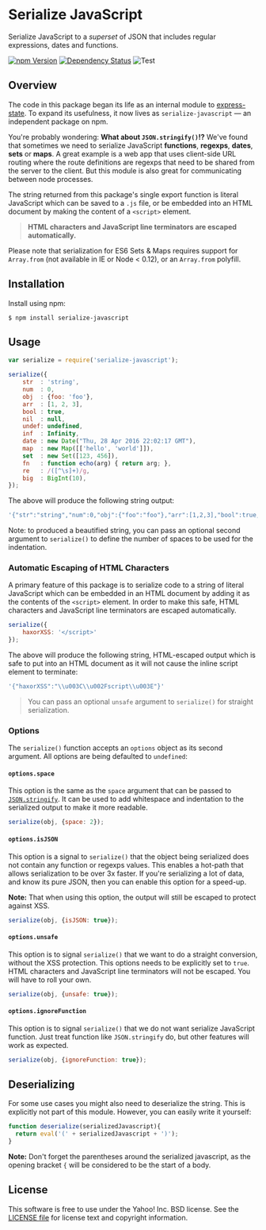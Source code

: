 Serialize JavaScript
====================

Serialize JavaScript to a _superset_ of JSON that includes regular expressions, dates and functions.

[![npm Version][npm-badge]][npm]
[![Dependency Status][david-badge]][david]
![Test](https://github.com/yahoo/serialize-javascript/workflows/Test/badge.svg)

## Overview

The code in this package began its life as an internal module to [express-state][]. To expand its usefulness, it now
lives as `serialize-javascript` — an independent package on npm.

You're probably wondering: **What about `JSON.stringify()`!?** We've found that sometimes we need to serialize
JavaScript **functions**, **regexps**, **dates**, **sets** or **maps**. A great example is a web app that uses
client-side URL routing where the route definitions are regexps that need to be shared from the server to the client.
But this module is also great for communicating between node processes.

The string returned from this package's single export function is literal JavaScript which can be saved to a `.js` file,
or be embedded into an HTML document by making the content of a `<script>` element.

> **HTML characters and JavaScript line terminators are escaped automatically.**

Please note that serialization for ES6 Sets & Maps requires support for `Array.from` (not available in IE or Node <
0.12), or an `Array.from` polyfill.

## Installation

Install using npm:

```shell
$ npm install serialize-javascript
```

## Usage

```js
var serialize = require('serialize-javascript');

serialize({
    str  : 'string',
    num  : 0,
    obj  : {foo: 'foo'},
    arr  : [1, 2, 3],
    bool : true,
    nil  : null,
    undef: undefined,
    inf  : Infinity,
    date : new Date("Thu, 28 Apr 2016 22:02:17 GMT"),
    map  : new Map([['hello', 'world']]),
    set  : new Set([123, 456]),
    fn   : function echo(arg) { return arg; },
    re   : /([^\s]+)/g,
    big  : BigInt(10),
});
```

The above will produce the following string output:

```js
'{"str":"string","num":0,"obj":{"foo":"foo"},"arr":[1,2,3],"bool":true,"nil":null,"undef":undefined,"inf":Infinity,"date":new Date("2016-04-28T22:02:17.000Z"),"map":new Map([["hello","world"]]),"set":new Set([123,456]),"fn":function echo(arg) { return arg; },"re":new RegExp("([^\\\\s]+)", "g"),"big":BigInt("10")}'
```

Note: to produced a beautified string, you can pass an optional second argument to `serialize()` to define the number of
spaces to be used for the indentation.

### Automatic Escaping of HTML Characters

A primary feature of this package is to serialize code to a string of literal JavaScript which can be embedded in an
HTML document by adding it as the contents of the `<script>` element. In order to make this safe, HTML characters and
JavaScript line terminators are escaped automatically.

```js
serialize({
    haxorXSS: '</script>'
});
```

The above will produce the following string, HTML-escaped output which is safe to put into an HTML document as it will
not cause the inline script element to terminate:

```js
'{"haxorXSS":"\\u003C\\u002Fscript\\u003E"}'
```

> You can pass an optional `unsafe` argument to `serialize()` for straight serialization.

### Options

The `serialize()` function accepts an `options` object as its second argument. All options are being defaulted
to `undefined`:

#### `options.space`

This option is the same as the `space` argument that can be passed to [`JSON.stringify`][JSON.stringify]. It can be used
to add whitespace and indentation to the serialized output to make it more readable.

```js
serialize(obj, {space: 2});
```

#### `options.isJSON`

This option is a signal to `serialize()` that the object being serialized does not contain any function or regexps
values. This enables a hot-path that allows serialization to be over 3x faster. If you're serializing a lot of data, and
know its pure JSON, then you can enable this option for a speed-up.

**Note:** That when using this option, the output will still be escaped to protect against XSS.

```js
serialize(obj, {isJSON: true});
```

#### `options.unsafe`

This option is to signal `serialize()` that we want to do a straight conversion, without the XSS protection. This
options needs to be explicitly set to `true`. HTML characters and JavaScript line terminators will not be escaped. You
will have to roll your own.

```js
serialize(obj, {unsafe: true});
```

#### `options.ignoreFunction`

This option is to signal `serialize()` that we do not want serialize JavaScript function.
Just treat function like `JSON.stringify` do, but other features will work as expected.

```js
serialize(obj, {ignoreFunction: true});
```

## Deserializing

For some use cases you might also need to deserialize the string. This is explicitly not part of this module. However,
you can easily write it yourself:

```js
function deserialize(serializedJavascript){
  return eval('(' + serializedJavascript + ')');
}
```

**Note:** Don't forget the parentheses around the serialized javascript, as the opening bracket `{` will be considered
to be the start of a body.

## License

This software is free to use under the Yahoo! Inc. BSD license.
See the [LICENSE file][LICENSE] for license text and copyright information.


[npm]: https://www.npmjs.org/package/serialize-javascript

[npm-badge]: https://img.shields.io/npm/v/serialize-javascript.svg?style=flat-square

[david]: https://david-dm.org/yahoo/serialize-javascript

[david-badge]: https://img.shields.io/david/yahoo/serialize-javascript.svg?style=flat-square

[express-state]: https://github.com/yahoo/express-state

[JSON.stringify]: https://developer.mozilla.org/en-US/docs/Web/JavaScript/Reference/Global_Objects/JSON/stringify

[LICENSE]: https://github.com/yahoo/serialize-javascript/blob/main/LICENSE
